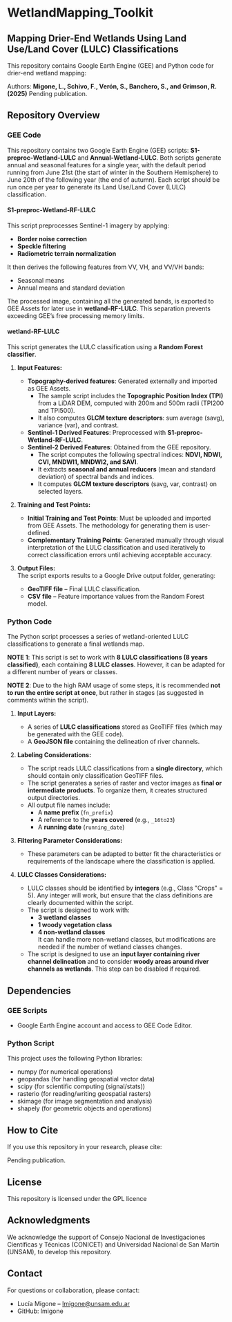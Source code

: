 # WetlandMapping_Toolkit
## Mapping Drier-End Wetlands Using Land Use/Land Cover (LULC) Classifications

This repository contains Google Earth Engine (GEE) and Python code for drier-end wetland mapping:

Authors: **Migone, L., Schivo, F., Verón, S., Banchero, S., and Grimson, R. (2025)** Pending publication.

## Repository Overview

### GEE Code
This repository contains two Google Earth Engine (GEE) scripts: **S1-preproc-Wetland-LULC** and **Annual-Wetland-LULC**. Both scripts generate annual and seasonal features for a single year, with the default period running from June 21st (the start of winter in the Southern Hemisphere) to June 20th of the following year (the end of autumn). Each script should be run once per year to generate its Land Use/Land Cover (LULC) classification.

#### S1-preproc-Wetland-RF-LULC
This script preprocesses Sentinel-1 imagery by applying:
- **Border noise correction**
- **Speckle filtering**
- **Radiometric terrain normalization**  

It then derives the following features from VV, VH, and VV/VH bands:
- Seasonal means
- Annual means and standard deviation  

The processed image, containing all the generated bands, is exported to GEE Assets for later use in **wetland-RF-LULC**. This separation prevents exceeding GEE’s free processing memory limits.

#### wetland-RF-LULC
This script generates the LULC classification using a **Random Forest classifier**.

1. **Input Features:**
   - **Topography-derived features**: Generated externally and imported as GEE Assets.  
     - The sample script includes the **Topographic Position Index (TPI)** from a LiDAR DEM, computed with 200m and 500m radii (TPI200 and TPI500).  
     - It also computes **GLCM texture descriptors**: sum average (savg), variance (var), and contrast.
   - **Sentinel-1 Derived Features**: Preprocessed with **S1-preproc-Wetland-RF-LULC**.
   - **Sentinel-2 Derived Features**: Obtained from the GEE repository.  
     - The script computes the following spectral indices: **NDVI, NDWI, CVI, MNDWI1, MNDWI2, and SAVI**.  
     - It extracts **seasonal and annual reducers** (mean and standard deviation) of spectral bands and indices.  
     - It computes **GLCM texture descriptors** (savg, var, contrast) on selected layers.

2. **Training and Test Points:**
   - **Initial Training and Test Points**: Must be uploaded and imported from GEE Assets. The methodology for generating them is user-defined.
   - **Complementary Training Points**: Generated manually through visual interpretation of the LULC classification and used iteratively to correct classification errors until achieving acceptable accuracy.

3. **Output Files:**  
   The script exports results to a Google Drive output folder, generating:
   - **GeoTIFF file** – Final LULC classification.
   - **CSV file** – Feature importance values from the Random Forest model.

### Python Code
The Python script processes a series of wetland-oriented LULC classifications to generate a final wetlands map.

**NOTE 1**: This script is set to work with **8 LULC classifications (8 years classified)**, each containing **8 LULC classes**. However, it can be adapted for a different number of years or classes.  

**NOTE 2**: Due to the high RAM usage of some steps, it is recommended **not to run the entire script at once**, but rather in stages (as suggested in comments within the script).

1. **Input Layers:**
   - A series of **LULC classifications** stored as GeoTIFF files (which may be generated with the GEE code).
   - A **GeoJSON file** containing the delineation of river channels.

2. **Labeling Considerations:**
   - The script reads LULC classifications from a **single directory**, which should contain only classification GeoTIFF files.
   - The script generates a series of raster and vector images as **final or intermediate products**. To organize them, it creates structured output directories.
   - All output file names include:
     - A **name prefix** (`fn_prefix`)
     - A reference to the **years covered** (e.g., `_16to23`)
     - A **running date** (`running_date`)

3. **Filtering Parameter Considerations:**
   - These parameters can be adapted to better fit the characteristics or requirements of the landscape where the classification is applied.

4. **LULC Classes Considerations:**
   - LULC classes should be identified by **integers** (e.g., Class "Crops" = 5). Any integer will work, but ensure that the class definitions are clearly documented within the script.
   - The script is designed to work with:
     - **3 wetland classes**
     - **1 woody vegetation class**
     - **4 non-wetland classes**  
     It can handle more non-wetland classes, but modifications are needed if the number of wetland classes changes.
   - The script is designed to use an **input layer containing river channel delineation** and to consider **woody areas around river channels as wetlands**. This step can be disabled if required.

## **Dependencies**
### **GEE Scripts**
- Google Earth Engine account and access to GEE Code Editor.

### **Python Script**
This project uses the following Python libraries:
- numpy	(for numerical operations)
- geopandas (for handling geospatial vector data)
- scipy	(for scientific computing (signal/stats))
- rasterio	(for reading/writing geospatial rasters)
- skimage (for image segmentation and analysis)
- shapely (for geometric objects and operations)

## How to Cite
If you use this repository in your research, please cite:

Pending publication.

## License
This repository is licensed under the GPL licence

## Acknowledgments
We acknowledge the support of Consejo Nacional de Investigaciones Científicas y Técnicas (CONICET) and Universidad Nacional de San Martín (UNSAM), to develop this repository.

## Contact
For questions or collaboration, please contact:
- Lucía Migone – lmigone@unsam.edu.ar
- GitHub: lmigone
